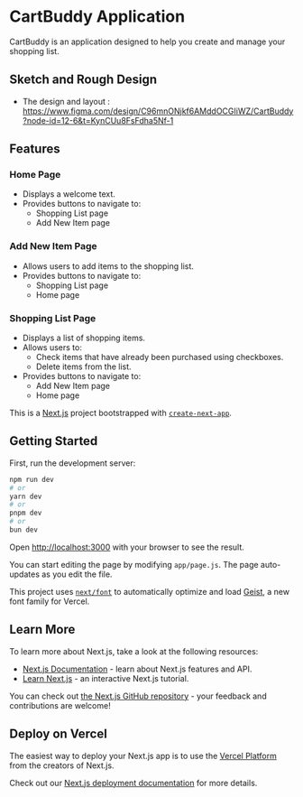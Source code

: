 # CartBuddy Application

CartBuddy is an application designed to help you create and manage your shopping list.

## Sketch and Rough Design
- The design and layout : https://www.figma.com/design/C96mnONjkf6AMddOCGIiWZ/CartBuddy?node-id=12-6&t=KynCUu8FsFdha5Nf-1

## Features
### Home Page
- Displays a welcome text.
- Provides buttons to navigate to:
  - Shopping List page
  - Add New Item page

### Add New Item Page
- Allows users to add items to the shopping list.
- Provides buttons to navigate to:
  - Shopping List page
  - Home page

### Shopping List Page
- Displays a list of shopping items.
- Allows users to:
  - Check items that have already been purchased using checkboxes.
  - Delete items from the list.
- Provides buttons to navigate to:
  - Add New Item page
  - Home page


This is a [Next.js](https://nextjs.org) project bootstrapped with [`create-next-app`](https://nextjs.org/docs/app/api-reference/cli/create-next-app).

## Getting Started

First, run the development server:

```bash
npm run dev
# or
yarn dev
# or
pnpm dev
# or
bun dev
```

Open [http://localhost:3000](http://localhost:3000) with your browser to see the result.

You can start editing the page by modifying `app/page.js`. The page auto-updates as you edit the file.

This project uses [`next/font`](https://nextjs.org/docs/app/building-your-application/optimizing/fonts) to automatically optimize and load [Geist](https://vercel.com/font), a new font family for Vercel.

## Learn More

To learn more about Next.js, take a look at the following resources:

- [Next.js Documentation](https://nextjs.org/docs) - learn about Next.js features and API.
- [Learn Next.js](https://nextjs.org/learn) - an interactive Next.js tutorial.

You can check out [the Next.js GitHub repository](https://github.com/vercel/next.js) - your feedback and contributions are welcome!

## Deploy on Vercel

The easiest way to deploy your Next.js app is to use the [Vercel Platform](https://vercel.com/new?utm_medium=default-template&filter=next.js&utm_source=create-next-app&utm_campaign=create-next-app-readme) from the creators of Next.js.

Check out our [Next.js deployment documentation](https://nextjs.org/docs/app/building-your-application/deploying) for more details.

